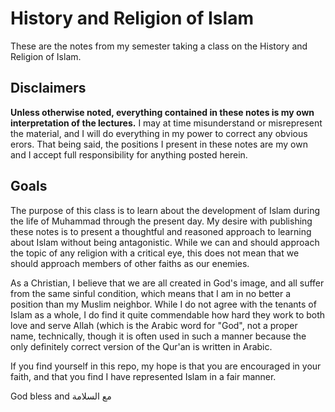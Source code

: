 # History and Religion of Islam
These are the notes from my semester taking a class on the History and Religion of Islam.

## Disclaimers
**Unless otherwise noted, everything contained in these notes is my own interpretation of the lectures.** I may at time misunderstand or misrepresent the material, and I will do everything in my power to correct any obvious erors. That being said, the positions I present in these notes are my own and I accept full responsibility for anything posted herein.

## Goals
The purpose of this class is to learn about the development of Islam during the life of Muhammad through the present day.
My desire with publishing these notes is to present a thoughtful and reasoned approach to learning about Islam without being antagonistic.
While we can and should approach the topic of any religion with a critical eye, this does not mean that we should approach members of other faiths as our enemies.

As a Christian, I believe that we are all created in God's image, and all suffer from the same sinful condition, which means that I am in no better a position than my Muslim neighbor.
While I do not agree with the tenants of Islam as a whole, I do find it quite commendable how hard they work to both love and serve Allah (which is the Arabic word for "God", not a proper name, technically, though it is often used in such a manner because the only definitely correct version of the Qur'an is written in Arabic.

If you find yourself in this repo, my hope is that you are encouraged in your faith, and that you find I have represented Islam in a fair manner.

God bless and مع السلامة
